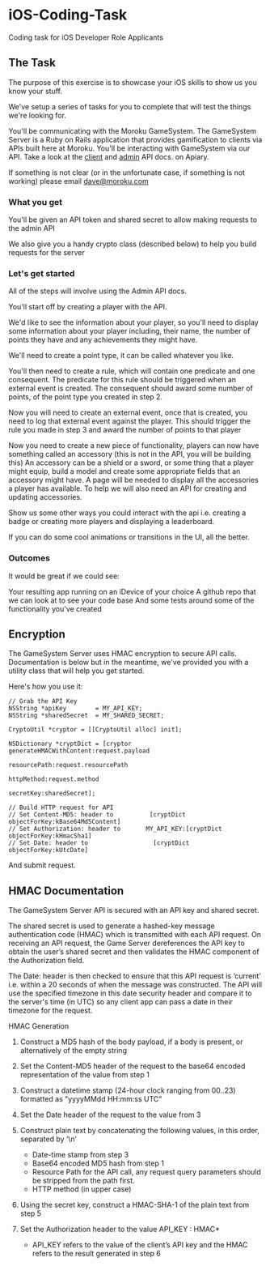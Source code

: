 # iOS-Coding-Task
Coding task for iOS Developer Role Applicants 


## The Task
The purpose of this exercise is to showcase your iOS skills to show us you know your stuff.

We've setup a series of tasks for you to complete that will test the things we're looking for.

You'll be communicating with the Moroku GameSystem. The GameSystem Server is a Ruby on Rails application that provides gamification to clients via APIs built here at Moroku. You'll be interacting with GameSystem via our API. Take a look at the [client](http://docs.gamesystemclientapi.apiary.io/#) and [admin](http://docs.gamesystemadminapi.apiary.io/#) API docs. on Apiary.

If something is not clear (or in the unfortunate case, if something is not working) please email dave@moroku.com

### What you get

You'll be given an API token and shared secret to allow making requests to the admin API

We also give you a handy crypto class (described below) to help you build requests for the server

### Let's get started

All of the steps will involve using the Admin API docs.

You'll start off by creating a player with the API.

We'd like to see the information about your player, so you'll need to display some information about your player including, their name, the number of points they have and any achievements they might have.

We'll need to create a point type, it can be called whatever you like.

You'll then need to create a rule, which will contain one predicate and one consequent. The predicate for this rule should be triggered when an external event is created. The consequent should award some number of points, of the point type you created in step 2.

Now you will need to create an external event, once that is created, you need to log that external event against the player. This should trigger the rule you made in step 3 and award the number of points to that player

Now you need to create a new piece of functionality, players can now have something called an accessory (this is not in the API, you will be building this) An accessory can be a shield or a sword, or some thing that a player might equip, build a model and create some appropriate fields that an accessory might have. A page will be needed to display all the accessories a player has available. To help we will also need an API for creating and updating accessories.

Show us some other ways you could interact with the api i.e. creating a badge or creating more players and displaying a leaderboard.

If you can do some cool animations or transitions in the UI, all the better.

### Outcomes

It would be great if we could see:

Your resulting app running on an iDevice of your choice
A github repo that we can look at to see your code base
And some tests around some of the functionality you've created


## Encryption

The GameSystem Server uses HMAC encryption to secure API calls.  Documentation is below but in the meantime, we've provided you with a utility class that will help you get started.


Here's how you use it:



	// Grab the API Key
    NSString *apiKey 		= MY_API_KEY;
    NSString *sharedSecret  = MY_SHARED_SECRET;
            
    CryptoUtil *cryptor = [[CryptoUtil alloc] init];
            
    NSDictionary *cryptDict = [cryptor generateHMACWithContent:request.payload
                                                  resourcePath:request.resourcePath
                                                    httpMethod:request.method
                                                     secretKey:sharedSecret];
            
	// Build HTTP request for API
	// Set Content-MD5: header to          [cryptDict objectForKey:kBase64Md5Content]
	// Set Authorization: header to    	  MY_API_KEY:[cryptDict objectForKey:kHmacSha1]
	// Set Date: header to 					[cryptDict objectForKey:kUtcDate]

And submit request.


## HMAC Documentation
The GameSystem Server API is secured with an API key and shared secret. 

The shared secret is used to generate a hashed-key message authentication code (HMAC) which is transmitted with each API request.  On receiving an API request, the Game Server dereferences the API key to obtain the user’s shared secret and then validates the HMAC component of the Authorization field.

The Date: header is then checked to ensure that this API request is ‘current’ i.e. within a 20 seconds of when the message was constructed. The API will use the specified timezone in this date security header and compare it to the server's time (in UTC) so any client app can pass a date in their timezone for the request.


HMAC Generation
1. Construct a MD5 hash of the body payload, if a body  is present, or alternatively of the empty string

2. Set the Content-MD5 header of the request to the base64 encoded representation of the value from step 1

3. Construct a datetime stamp (24-hour clock ranging from 00..23) formatted as "yyyyMMdd HH:mm:ss UTC"

4. Set the Date header of the request to the value from 3

5. Construct plain text by concatenating the following values, in this order, separated by ‘\n’
	* Date-time stamp from step 3
	* Base64 encoded MD5 hash from step 1
	* Resource Path for the API call, any request query parameters should be stripped from the path first. 
	* HTTP method (in upper case)
    
6.  Using the secret key, construct a HMAC-SHA-1 of the plain text from step 5
7.  Set the Authorization header to the value API_KEY : HMAC*


	* API_KEY refers to the value of the client’s API key and the HMAC refers to the  result generated in step 6